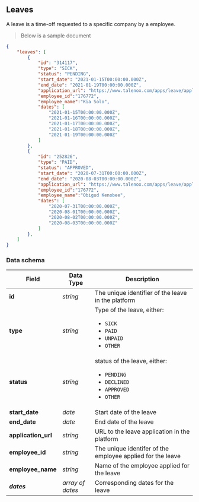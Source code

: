 ## Leaves

A leave is a time-off requested to a specific company by a employee.

> Below is a sample document

```json
{ 
    "leaves": [
        {
            "id": "314117",
            "type": "SICK",
            "status": "PENDING",
            "start_date": "2021-01-15T00:00:00.000Z",
            "end_date": "2021-01-19T00:00:00.000Z",           
            "application_url": "https://www.talenox.com/apps/leave/applications/314117",
            "employee_id":"176772",
            "employee_name":"Kia Solo",
            "dates": [  
                "2021-01-15T00:00:00.000Z", 
                "2021-01-16T00:00:00.000Z", 
                "2021-01-17T00:00:00.000Z", 
                "2021-01-18T00:00:00.000Z", 
                "2021-01-19T00:00:00.000Z" 
            ]              
        },
        {
            "id": "252826",
            "type": "PAID",
            "status": "APPROVED",
            "start_date": "2020-07-31T00:00:00.000Z",
            "end_date": "2020-08-03T00:00:00.000Z",       
            "application_url": "https://www.talenox.com/apps/leave/applications/252826",
            "employee_id":"176772",
            "employee_name":"Obigud Kenobee",
            "dates": [  
                "2020-07-31T00:00:00.000Z", 
                "2020-08-01T00:00:00.000Z", 
                "2020-08-02T00:00:00.000Z", 
                "2020-08-03T00:00:00.000Z" 
            ]              
        },       
    ]
}

```

### Data schema

| Field               | Data Type        | Description                                                                                                    |
|---------------------|------------------|----------------------------------------------------------------------------------------------------------------|
| **id**              | *string*         | The unique identifier of the leave in the platform                                                             |
| **type**            | *string*         | Type of the leave, either: <ul><li>`SICK`</li><li>`PAID`</li><li>`UNPAID`</li><li>`OTHER`</li></ul>            |
| **status**          | *string*         | status of the leave, either: <ul><li>`PENDING`</li><li>`DECLINED`</li><li>`APPROVED`</li><li>`OTHER`</li></ul> |
| **start_date**      | *date*           | Start date of the leave                                                                                        |
| **end_date**        | *date*           | End date of the leave                                                                                          |
| **application_url** | *string*         | URL to the leave application in the platform                                                                   |
| **employee_id**     | *string*         | The unique identifer of the employee applied for the leave                                                     |
| **employee_name**   | *string*         | Name of the employee applied for the leave                                                                     |
| ***dates***         | *array of dates* | Corresponding dates for the leave                                                                              |




